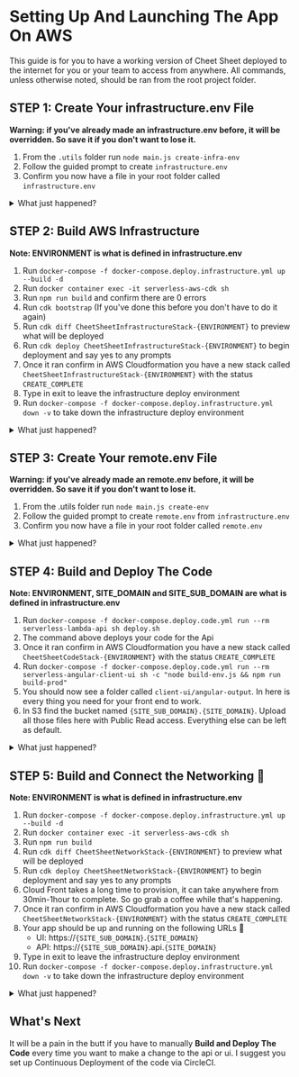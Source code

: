 # Setting Up And Launching The App On AWS

This guide is for you to have a working version of Cheet Sheet deployed to the internet for you or your team to access from anywhere. All commands, unless otherwise noted, should be ran from the root project folder.

## STEP 1: Create Your infrastructure.env File

**Warning: if you've already made an infrastructure.env before, it will be overridden. So save it if you don't want to lose it.**

1. From the `.utils` folder run `node main.js create-infra-env`
2. Follow the guided prompt to create `infrastructure.env`
3. Confirm you now have a file in your root folder called `infrastructure.env`

<details><summary>What just happened?</summary>

> The first thing we need to do is provision infrastructure for the app. This includes things like S3 Buckets, Cognito Userpools and Lambda roles. We do this through docker compose. The file called `infrastructure.env`, is what properly configures how to build the infrastructure. You could also build the `infrastructure.env` file manually by following the [infrastructure.template.env](/.env_templates/infrastructure.template.env). It's just that the utility cli provides guided prompts to make it a bit easier. *If you want to learn more about what each configuration is, read the ENVIRONMENT variable glossary.*

</details>

## STEP 2: Build AWS Infrastructure

**Note: ENVIRONMENT is what is defined in infrastructure.env**

1. Run `docker-compose -f docker-compose.deploy.infrastructure.yml up --build -d`
1. Run `docker container exec -it serverless-aws-cdk sh`
1. Run `npm run build` and confirm there are 0 errors
1. Run `cdk bootstrap` (If you've done this before you don't have to do it again)
1. Run `cdk diff CheetSheetInfrastructureStack-{ENVIRONMENT}` to preview what will be deployed
1. Run `cdk deploy CheetSheetInfrastructureStack-{ENVIRONMENT}` to begin deployment and say yes to any prompts
1. Once it ran confirm in AWS Cloudformation you have a new stack called `CheetSheetInfrastructureStack-{ENVIRONMENT}` with the status `CREATE_COMPLETE`
1. Type in exit to leave the infrastructure deploy environment
1. Run `docker-compose -f docker-compose.deploy.infrastructure.yml down -v` to take down the infrastructure deploy environment

<details><summary>What just happened?</summary>

> Infrastructure is provisioned via the AWS CDK. This is an open-source Infrastructure as Code toolkit for AWS that streamlines creating and applying changes to infrastructure. We first use docker compose to create a docker container with the CDK installed and infrastructure templates defined. Next we exec in to the container (this is similar to ssh'ing into a vm) to run CDK cli commands inside it that build and deploy our AWS Cloudformation Infrastructure Stack. We user docker for 2 reasons:
> 1. It makes the number of things you have to install less
> 2. We can version control dependencies to reduce possibility of breaking changes

</details>

## STEP 3: Create Your remote.env File

**Warning: if you've already made an remote.env before, it will be overridden. So save it if you don't want to lose it.**

1. From the .utils folder run `node main.js create-env`
1. Follow the guided prompt to create `remote.env` from `infrastructure.env`
1. Confirm you now have a file in your root folder called `remote.env`

<details><summary>What just happened?</summary>

> Now that we have infrastructure that can house our app we need to build and deploy the source code. The file called remote.env, is what properly configures how to and where to deploy things. You could also build the `remote.env` file manually by following the [remote.template.env](/.env_templates/remote.template.env). It's just that the utility cli provides guided prompts to make it a bit easier. *If you want to learn more about what each configuration is, read the ENVIRONMENT variable glossary.*

</details>

## STEP 4: Build and Deploy The Code

**Note: ENVIRONMENT, SITE_DOMAIN and SITE_SUB_DOMAIN are what is defined in infrastructure.env**

1. Run `docker-compose -f docker-compose.deploy.code.yml run --rm serverless-lambda-api sh deploy.sh`
1. The command above deploys your code for the Api
1. Once it ran confirm in AWS Cloudformation you have a new stack called `CheetSheetCodeStack-{ENVIRONMENT}` with the status `CREATE_COMPLETE`
1. Run `docker-compose -f docker-compose.deploy.code.yml run --rm serverless-angular-client-ui sh -c "node build-env.js && npm run build-prod"`
1. You should now see a folder called `client-ui/angular-output`. In here is every thing you need for your front end to work.
1. In S3 find the bucket named `{SITE_SUB_DOMAIN}.{SITE_DOMAIN}`. Upload all those files here with Public Read access. Everything else can be left as default.

<details><summary>What just happened?</summary>

> The first thing that happens is the deploy of the Api. We run a docker container built with the AWS SAM cli, a configuration template for the REST Api, and source code of the Lambda Function. This will produce a separate Cloudformation stack for Code.
>
> The second thing that happens is the deploy of the UI source code. We run a docker container built with the Angular that outputs static files for the frontend. Then copy and paste it into our UI bucket which will be the source of truth for our frontend.
>
> Again docker is meant to reduce the number of things you have to install. It also makes it easy to plug in to CircleCI for Continuous Deployment.

</details>

## STEP 5: Build and Connect the Networking :beers:

**Note: ENVIRONMENT is what is defined in infrastructure.env**

1. Run `docker-compose -f docker-compose.deploy.infrastructure.yml up --build -d`
1. Run `docker container exec -it serverless-aws-cdk sh`
1. Run `npm run build`
1. Run `cdk diff CheetSheetNetworkStack-{ENVIRONMENT}` to preview what will be deployed
1. Run `cdk deploy CheetSheetNetworkStack-{ENVIRONMENT}` to begin deployment and say yes to any prompts
1. Cloud Front takes a long time to provision, it can take anywhere from 30min-1hour to complete. So go grab a coffee while that's happening.
1. Once it ran confirm in AWS Cloudformation you have a new stack called `CheetSheetNetworkStack-{ENVIRONMENT}` with the status `CREATE_COMPLETE`
1. Your app should be up and running on the following URLs :beers:
    - UI:  https://`{SITE_SUB_DOMAIN}`.`{SITE_DOMAIN}`
    - API: https://`{SITE_SUB_DOMAIN}`.api.`{SITE_DOMAIN}`
1. Type in exit to leave the infrastructure deploy environment
1. Run `docker-compose -f docker-compose.deploy.infrastructure.yml down -v` to take down the infrastructure deploy environment

<details><summary>What just happened?</summary>

> The final step is setup the networking so that our API and UI are publicly available on the internet. Similar to how we deployed the Infrastructure we use the AWS CDK to connect everything through Route53. This step will take a very long time because we are setting up a CDN for our S3 bucket via Cloudfront. But one you're done, your app will be up and running. Because it's serverless it should scale automatically whether you have user or a 1000 users.

</details>


## What's Next
It will be a pain in the butt if you have to manually **Build and Deploy The Code** every time you want to make a change to the api or ui. I suggest you set up Continuous Deployment of the code via CircleCI.
